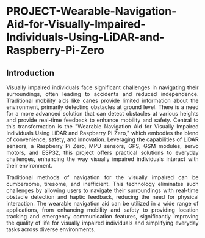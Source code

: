 # PROJECT-Wearable-Navigation-Aid-for-Visually-Impaired-Individuals-Using-LiDAR-and-Raspberry-Pi-Zero
## Introduction
<p align="justify">
    Visually impaired individuals face significant challenges in navigating their surroundings, often leading to
    accidents and reduced independence. Traditional mobility aids like canes provide limited information about the
    environment, primarily detecting obstacles at ground level. There is a need for a more advanced solution that can
    detect obstacles at various heights and provide real-time feedback to enhance mobility and safety. Central to this
    transformation is the "Wearable Navigation Aid for Visually Impaired Individuals Using LiDAR and Raspberry Pi Zero,"
    which embodies the blend of convenience, safety, and innovation. Leveraging the capabilities of LiDAR sensors, a
    Raspberry Pi Zero, MPU sensors, GPS, GSM modules, servo motors, and ESP32, this project offers practical solutions
    to everyday challenges, enhancing the way visually impaired individuals interact with their environment.
</p>
<p align="justify">
    Traditional methods of navigation for the visually impaired can be cumbersome, tiresome, and inefficient. This
    technology eliminates such challenges by allowing users to navigate their surroundings with real-time obstacle
    detection and haptic feedback, reducing the need for physical interaction. The wearable navigation aid can be
    utilized in a wide range of applications, from enhancing mobility and safety to providing location tracking and
    emergency communication features, significantly improving the quality of life for visually impaired individuals and
    simplifying everyday tasks across diverse environments.
</p>
